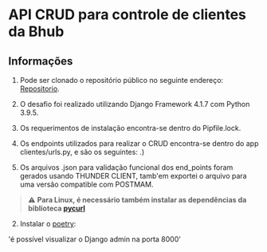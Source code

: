 # API CRUD para controle de clientes da Bhub

## Informações

1) Pode ser clonado o repositório público no seguinte endereço:
[Repositorio](https://github.com/dianasabi/bhub_api).

2) O desafio foi realizado utilizando Django Framework 4.1.7 com Python 3.9.5.
3) Os requerimentos de instalação encontra-se dentro do Pipfile.lock.
4) Os endpoints utilizados para realizar o CRUD encontra-se dentro do app clientes/urls.py, e são os seguintes:
.) 
5) Os arquivos .json para validação funcional dos end_points foram gerados usando THUNDER CLIENT, tamb'em exportei o arquivo para uma versão compatible com POSTMAM. 

    

> :warning: **Para Linux, é necessário também instalar as dependências da biblioteca [pycurl](https://stackoverflow.com/questions/23937933/could-not-run-curl-config-errno-2-no-such-file-or-directory-when-installing/24051044#24051044)**

2) Instalar o [poetry](https://python-poetry.org/docs/):

'é possível visualizar o Django admin na porta 8000'